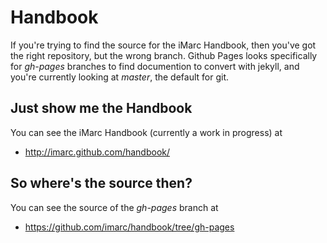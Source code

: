 Handbook
========

If you're trying to find the source for the iMarc Handbook, then you've got the
right repository, but the wrong branch. Github Pages looks specifically for
*gh-pages* branches to find documention to convert with jekyll, and you're
currently looking at *master*, the default for git.


Just show me the Handbook
-------------------------

You can see the iMarc Handbook (currently a work in progress) at

+ http://imarc.github.com/handbook/


So where's the source then?
---------------------------

You can see the source of the *gh-pages* branch at

+ https://github.com/imarc/handbook/tree/gh-pages
